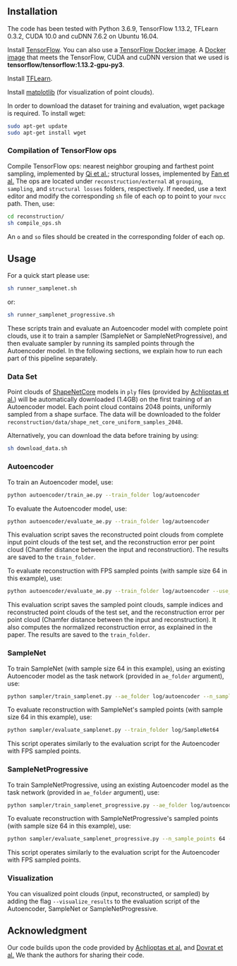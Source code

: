 ## Installation

The code has been tested with Python 3.6.9, TensorFlow 1.13.2, TFLearn 0.3.2, CUDA 10.0 and cuDNN 7.6.2 on Ubuntu 16.04.

Install <a href="https://www.tensorflow.org/install" target="_blank">TensorFlow</a>. You can also use a <a href="https://www.tensorflow.org/install/docker" target="_blank">TensorFlow Docker image</a>. A <a href="https://hub.docker.com/r/tensorflow/tensorflow/" target="_blank">Docker image</a> that meets the TensorFlow, CUDA and cuDNN version that we used is **tensorflow/tensorflow:1.13.2-gpu-py3**.

Install <a href="http://tflearn.org/installation" target="_blank">TFLearn</a>.

Install <a href="https://matplotlib.org/users/installing.html" target="_blank">matplotlib</a> (for visualization of point clouds).

In order to download the dataset for training and evaluation, wget package is required. To install wget:
```bash
sudo apt-get update
sudo apt-get install wget
```

### Compilation of TensorFlow ops 

Compile TensorFlow ops: nearest neighbor grouping and farthest point sampling, implemented by [Qi et al.](https://github.com/charlesq34/pointnet2); structural losses, implemented by [Fan et al.](https://github.com/fanhqme/PointSetGeneration) The ops are located under `reconstruction/external` at `grouping`, `sampling`, and `structural losses` folders, respectively. If needed, use a text editor and modify the corresponding `sh` file of each op to point to your `nvcc` path. Then, use:   
```bash
cd reconstruction/
sh compile_ops.sh
```

An `o` and `so` files should be created in the corresponding folder of each op. 

## Usage
For a quick start please use:
```bash
sh runner_samplenet.sh
 ```
or:
```bash
sh runner_samplenet_progressive.sh
```

These scripts train and evaluate an Autoencoder model with complete point clouds, use it to train a sampler (SampleNet or SampleNetProgressive), and then evaluate sampler by running its sampled points through the Autoencoder model. In the following sections, we explain how to run each part of this pipeline separately. 

### Data Set

Point clouds of <a href="https://www.shapenet.org/" target="_blank">ShapeNetCore</a> models in `ply` files (provided by <a href="https://github.com/optas/latent_3d_points" target="_blank">Achlioptas et al.</a>) will be automatically downloaded (1.4GB) on the first training of an Autoencoder model. Each point cloud contains 2048 points, uniformly sampled from a shape surface. The data will be downloaded to the folder `reconstruction/data/shape_net_core_uniform_samples_2048`.

Alternatively, you can download the data before training by using:
```bash
sh download_data.sh
```     

### Autoencoder

To train an Autoencoder model, use:
```bash
python autoencoder/train_ae.py --train_folder log/autoencoder
```

To evaluate the Autoencoder model, use:
```bash
python autoencoder/evaluate_ae.py --train_folder log/autoencoder
```

This evaluation script saves the reconstructed point clouds from complete input point clouds of the test set, and the reconstruction error per point cloud (Chamfer distance between the input and reconstruction). The results are saved to the `train_folder`.

To evaluate reconstruction with FPS sampled points (with sample size 64 in this example), use:
```bash
python autoencoder/evaluate_ae.py --train_folder log/autoencoder --use_fps 1 --n_sample_points 64
```

This evaluation script saves the sampled point clouds, sample indices and reconstructed point clouds of the test set, and the reconstruction error per point cloud (Chamfer distance between the input and reconstruction). It also computes the normalized reconstruction error, as explained in the paper. The results are saved to the `train_folder`.

### SampleNet
To train SampleNet (with sample size 64 in this example), using an existing Autoencoder model as the task network (provided in `ae_folder` argument), use:
```bash
python sampler/train_samplenet.py --ae_folder log/autoencoder --n_sample_points 64 --train_folder log/SampleNet64
```

To evaluate reconstruction with SampleNet's sampled points (with sample size 64 in this example), use:
```bash
python sampler/evaluate_samplenet.py --train_folder log/SampleNet64
```

This script operates similarly to the evaluation script for the Autoencoder with FPS sampled points.

### SampleNetProgressive
To train SampleNetProgressive, using an existing Autoencoder model as the task network (provided in `ae_folder` argument), use:
```bash
python sampler/train_samplenet_progressive.py --ae_folder log/autoencoder --n_sample_points 64 --train_folder log/SampleNetProgressive
```

To evaluate reconstruction with SampleNetProgressive's sampled points (with sample size 64 in this example), use:
```bash
python sampler/evaluate_samplenet_progressive.py --n_sample_points 64 --train_folder log/SampleNetProgressive
```

This script operates similarly to the evaluation script for the Autoencoder with FPS sampled points.

### Visualization
You can visualized point clouds (input, reconstructed, or sampled) by adding the flag `--visualize_results` to the evaluation script of the Autoencoder, SampleNet or SampleNetProgressive.  

## Acknowledgment
Our code builds upon the code provided by <a href="https://github.com/optas/latent_3d_points" target="_blank">Achlioptas et al.</a> and <a href="https://github.com/orendv/learning_to_sample" target="_blank">Dovrat et al.</a> We thank the authors for sharing their code.
